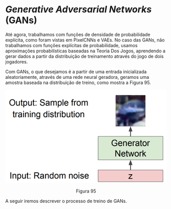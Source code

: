 # _Generative Adversarial Networks_ (GANs)

Até agora, trabalhamos com funções de densidade de probabilidade explícita, como foram vistas em
PixelCNNs e VAEs. No caso das GANs, não trabalhamos com funções explícitas de probabilidade,
usamos aproximações probabilísticas baseadas na Teoria Dos Jogos, aprendendo a gerar dados a
partir da distribuição de treinamento através do jogo de dois jogadores.

Com GANs, o que desejamos é a partir de uma entrada inicializada aleatoriamente, através de
uma rede neural geradora, geramos uma amostra baseada na distribuição de treino, como mostra a
Figura 95.

<p align="center">
  <img src="./img/95.png">
</p>

<p align="center">
Figura 95
</p>

A seguir iremos descrever o processo de treino de GANs.
